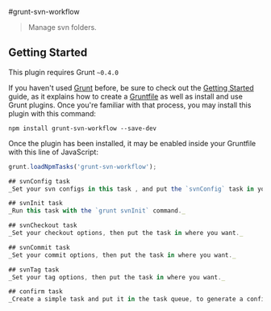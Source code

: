 #grunt-svn-workflow

>Manage svn folders.

## Getting Started
This plugin requires Grunt `~0.4.0`

If you haven't used [Grunt](http://gruntjs.com/) before, be sure to check out the [Getting Started](http://gruntjs.com/getting-started) guide, as it explains how to create a [Gruntfile](http://gruntjs.com/sample-gruntfile) as well as install and use Grunt plugins. Once you're familiar with that process, you may install this plugin with this command:

```shell
npm install grunt-svn-workflow --save-dev
```

Once the plugin has been installed, it may be enabled inside your Gruntfile with this line of JavaScript:

```js
grunt.loadNpmTasks('grunt-svn-workflow');

## svnConfig task
_Set your svn configs in this task , and put the `svnConfig` task in your svn operation task queue._

## svnInit task
_Run this task with the `grunt svnInit` command._

## svnCheckout task
_Set your checkout options, then put the task in where you want._

## svnCommit task
_Set your commit options, then put the task in where you want._

## svnTag task
_Set your tag options, then put the task in where you want._

## confirm task
_Create a simple task and put it in the task queue, to generate a confirm notice in the running task._


